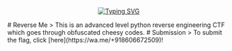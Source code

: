## <!-- Typing SVG -->
<p align="center">
    <a href="https://github.com/47hxl-53r">
        <img
src="https://readme-typing-svg.herokuapp.com/?size=35&width=800&lines=Python+Reverse+Engineering+CTF"
            alt="Typing SVG"
        />
    </a>
</p>
# Reverse Me
> This is an advanced level python reverse engineering CTF which goes through obfuscated cheesy codes.
# Submission
> To submit the flag, click [here](https://wa.me/+918606672509)!

